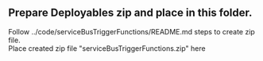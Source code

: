 ## Prepare Deployables zip and place in this folder.

Follow ../code/serviceBusTriggerFunctions/README.md steps to create zip file.   
Place created zip file "serviceBusTriggerFunctions.zip" here


